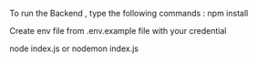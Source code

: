 To run the Backend , type the following commands : 
npm install 

Create env file from .env.example file with your credential 

node index.js 
or 
nodemon index.js
